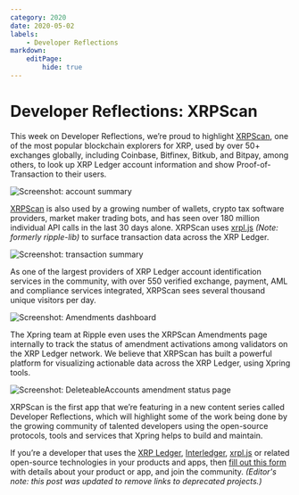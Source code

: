 ```yaml
---
category: 2020
date: 2020-05-02
labels:
    - Developer Reflections
markdown:
    editPage:
        hide: true
---
```

# Developer Reflections: XRPScan

This week on Developer Reflections, we’re proud to highlight [XRPScan](https://xrpscan.com/), one of the most popular blockchain explorers for XRP, used by over 50+ exchanges globally, including Coinbase, Bitfinex, Bitkub, and Bitpay, among others, to look up XRP Ledger account information and show Proof-of-Transaction to their users.

![Screenshot: account summary](/blog/img/dev-reflections-xrpscan-1.webp)

[XRPScan](https://twitter.com/xrpscan) is also used by a growing number of wallets, crypto tax software providers, market maker trading bots, and has seen over 180 million individual API calls in the last 30 days alone. XRPScan uses [xrpl.js](https://github.com/XRPLF/xrpl.js) _(Note: formerly ripple-lib)_ to surface transaction data across the XRP Ledger.

![Screenshot: transaction summary](/blog/img/dev-reflections-xrpscan-2.webp)

As one of the largest providers of XRP Ledger account identification services in the community, with over 550 verified exchange, payment, AML and compliance services integrated, XRPScan sees several thousand unique visitors per day.

![Screenshot: Amendments dashboard](/blog/img/dev-reflections-xrpscan-3.webp)

The Xpring team at Ripple even uses the XRPScan Amendments page internally to track the status of amendment activations among validators on the XRP Ledger network. We believe that XRPScan has built a powerful platform for visualizing actionable data across the XRP Ledger, using Xpring tools.

![Screenshot: DeleteableAccounts amendment status page](/blog/img/dev-reflections-xrpscan-4.webp)

XRPScan is the first app that we’re featuring in a new content series called Developer Reflections, which will highlight some of the work being done by the growing community of talented developers using the open-source protocols, tools and services that Xpring helps to build and maintain.

If you’re a developer that uses the [XRP Ledger](https://xrpl.org), [Interledger](https://interledger.org/), [xrpl.js](https://github.com/XRPLF/xrpl.js) or related open-source technologies in your products and apps, then [fill out this form](https://docs.google.com/forms/d/e/1FAIpQLSeQAWZFBanNeuYyTFoA2FzHXJzzduoQGSGxgeInzCL_WKJpdQ/viewform?usp=sf_link) with details about your product or app, and join the community. _(Editor's note: this post was updated to remove links to deprecated projects.)_
